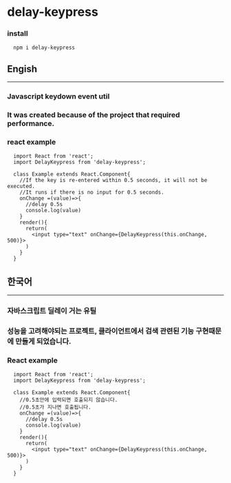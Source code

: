 # delay-keypress

### install

```
  npm i delay-keypress
```

## Engish

---

### Javascript keydown event util

### It was created because of the project that required performance.

### react example

```
  import React from 'react';
  import DelayKeypress from 'delay-keypress';

  class Example extends React.Component{
    //If the key is re-entered within 0.5 seconds, it will not be executed.
    //It runs if there is no input for 0.5 seconds.
    onChange =(value)=>{
      //delay 0.5s
      console.log(value)
    }
    render(){
      return(
        <input type="text" onChange={DelayKeypress(this.onChange, 500)}>
      )
    }
  }
```

## 한국어

---

### 자바스크립트 딜레이 거는 유틸

### 성능을 고려해야되는 프로젝트, 클라이언트에서 검색 관련된 기능 구현때문에 만들게 되었습니다.

### React example

```
  import React from 'react';
  import DelayKeypress from 'delay-keypress';

  class Example extends React.Component{
    //0.5초안에 입력되면 호출되지 않습니다.
    //0.5초가 지나면 호출됩니다.
    onChange =(value)=>{
      //delay 0.5s
      console.log(value)
    }
    render(){
      return(
        <input type="text" onChange={DelayKeypress(this.onChange, 500)}>
      )
    }
  }
```
